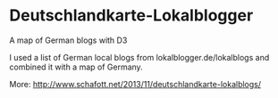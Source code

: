 Deutschlandkarte-Lokalblogger
=============================

A map of German blogs with D3

I used a list of German local blogs from lokalblogger.de/lokalblogs and combined it with a map of Germany.

More: http://www.schafott.net/2013/11/deutschlandkarte-lokalblogs/
